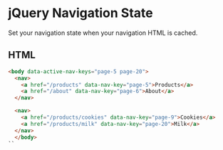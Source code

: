 # jQuery Navigation State

Set your navigation state when your navigation HTML is cached.

## HTML

```html
<body data-active-nav-keys="page-5 page-20">
  <nav>
    <a href="/products" data-nav-key="page-5">Products</a>
    <a href="/about" data-nav-key="page-6">About</a>
  </nav>

  <nav>
    <a href="/products/cookies" data-nav-key="page-9">Cookies</a>
    <a href="/products/milk" data-nav-key="page-20">Milk</a>
  </nav>
  </body>
``
